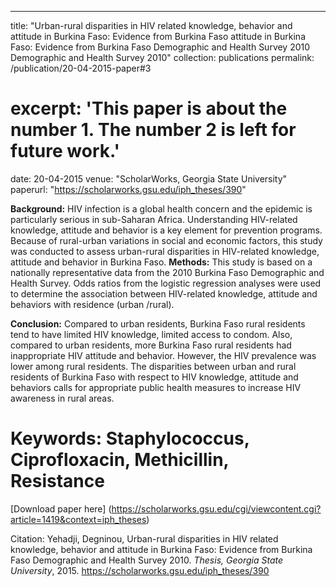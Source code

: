 ---
title:  "Urban-rural disparities in HIV related knowledge, behavior and attitude in Burkina Faso: Evidence from Burkina Faso attitude in Burkina Faso: Evidence from Burkina Faso Demographic and Health Survey 2010 Demographic and Health Survey 2010"
collection:  publications
permalink:  /publication/20-04-2015-paper#3
# excerpt:  'This paper is about the number 1. The number 2 is left for future work.'
date: 20-04-2015
venue:  "ScholarWorks,  Georgia State University"
paperurl:  "https://scholarworks.gsu.edu/iph_theses/390"

**Background:** HIV infection is a global health concern and the epidemic is particularly serious in sub-Saharan Africa. Understanding HIV-related knowledge, attitude and behavior is a key element for prevention programs. Because of rural-urban variations in social and economic factors, this study was conducted to assess urban-rural disparities in HIV-related knowledge, attitude and behavior in Burkina Faso.
**Methods:** This study is based on a nationally representative data from the 2010 Burkina Faso Demographic and Health Survey. Odds ratios from the logistic regression analyses were used to determine the association between HIV-related knowledge, attitude and behaviors with residence (urban /rural).

**Conclusion:** Compared to urban residents, Burkina Faso rural residents tend to have limited HIV knowledge, limited access to condom. Also, compared to urban residents, more Burkina Faso rural residents had inappropriate HIV attitude and behavior. However, the HIV prevalence was lower among rural residents. The disparities between urban and rural residents of Burkina Faso with respect to HIV knowledge, attitude and behaviors calls for appropriate public health measures to increase HIV awareness in rural areas.
# **Keywords:** Staphylococcus, Ciprofloxacin, Methicillin, Resistance

[Download paper here] (https://scholarworks.gsu.edu/cgi/viewcontent.cgi?article=1419&context=iph_theses)

Citation: Yehadji, Degninou, Urban-rural disparities in HIV related knowledge, behavior and attitude in Burkina Faso: Evidence from Burkina Faso Demographic and Health Survey 2010. <i>Thesis, Georgia State University</i>, 2015. https://scholarworks.gsu.edu/iph_theses/390 
